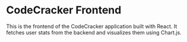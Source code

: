 # CodeCracker Frontend

This is the frontend of the CodeCracker application built with React. It fetches user stats from the backend and visualizes them using Chart.js.
